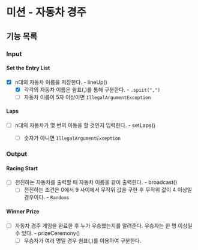 # 미션 - 자동차 경주

## 기능 목록

### Input

#### Set the Entry List
- [x] n대의 자동차 이름을 저장한다. - lineUp()
    - [x] 각각의 자동차 이름은 쉼표(,)를 통해 구분한다. - `.spiit(",")`
    - [ ] 자동차 이름이 5자 이상이면 `IllegalArgumentException`

#### Laps
- [ ] n대의 자동차가 몇 번의 이동을 할 것인지 입력한다. - setLaps()
  - [ ] 숫자가 아니면 `IllegalArgumentException`


### Output

#### Racing Start
- [ ] 전진하는 자동차를 출력할 때 자동차 이름을 같이 출력한다. - broadcast()
  - [ ] 전진하는 조건은 0에서 9 사이에서 무작위 값을 구한 후 무작위 값이 4 이상일 경우이다. - `Randoms`

#### Winner Prize
- [ ] 자동차 경주 게임을 완료한 후 누가 우승했는지를 알려준다. 우승자는 한 명 이상일 수 있다. - prizeCeremony()
  - [ ] 우승자가 여러 명일 경우 쉼표(,)를 이용하여 구분한다.
